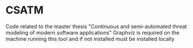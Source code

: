 # CSATM
Code related to the master thesis "Continuous and semi-automated threat modeling of modern software applications"
Graphviz is required on the machine running this tool and if not installed must be installed locally
